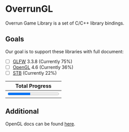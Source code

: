 # OverrunGL

Overrun Game Library is a set of C/C++ library bindings.

## Goals

Our goal is to support these libraries with full document:

- [ ] [GLFW](https://www.glfw.org/) 3.3.8 (Currently 75%)
- [ ] [OpenGL](https://www.khronos.org/opengl/) 4.6 (Currently 36%)
- [ ] [STB](https://github.com/nothings/stb) (Currently 22%)

|              Total Progress               |
|:-----------------------------------------:|
| <progress value="44" max="100" /> **44%** |

## Additional

OpenGL docs can be found [here](https://docs.gl/).
